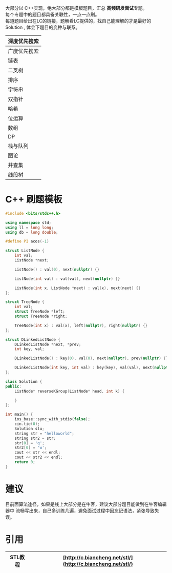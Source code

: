 大部分以 C++实现，绝大部分都是模板题目，汇总 **高频研发面试**专题。<br />每个专题中的题目都具备关联性，一点一点刷。<br />每道题目给出在LC的链接，题解看LC提供的，找自己能理解的才是最好的 Solution , 体会下题目的变种与联系。<br />


| 深度优先搜索 |
| --- |
| 广度优先搜索 |
| 链表 |
| 二叉树 |
| 排序 |
| 字符串 |
| 双指针 |
| 哈希 |
| 位运算 |
| 数组 |
| DP |
| 栈与队列 |
| 图论 |
| 并查集 |
| 线段树 |

<a name="CkcBm"></a>
# C++ 刷题模板
```cpp
#include <bits/stdc++.h>

using namespace std;
using ll = long long;
using db = long double;

#define PI acos(-1)

struct ListNode {
    int val;
    ListNode *next;

    ListNode() : val(0), next(nullptr) {}

    ListNode(int val) : val(val), next(nullptr) {}

    ListNode(int x, ListNode *next) : val(x), next(next) {}
};

struct TreeNode {
    int val;
    struct TreeNode *left;
    struct TreeNode *right;

    TreeNode(int x) : val(x), left(nullptr), right(nullptr) {}
};

struct DLinkedListNode {
    DLinkedListNode *next, *prev;
    int key, val;

    DLinkedListNode() : key(0), val(0), next(nullptr), prev(nullptr) {}

    DLinkedListNode(int key, int val) : key(key), val(val), next(nullptr), prev(nullptr) {}
};

class Solution {
public:
    ListNode* reverseKGroup(ListNode* head, int k) {

    }
};

int main() {
    ios_base::sync_with_stdio(false);
    cin.tie(0);
    Solution slu;
    string str = "helloworld";
    string str2 = str;
    str[0] = 'q';
    str2[0] = 'w';
    cout << str << endl;
    cout << str2 << endl;
    return 0;
}


```
<a name="bJkYB"></a>
# 建议
目前面算法途径，如果是线上大部分是在牛客，建议大部分题目能做到在牛客编辑器中 流畅写出来，自己多训练几遍，避免面试过程中因忘记语法，紧张导致失误。
<a name="v8TCu"></a>
# 引用
| STL教程 | [http://c.biancheng.net/stl/](http://c.biancheng.net/stl/) |
| --- | --- |


<br />
<br />

